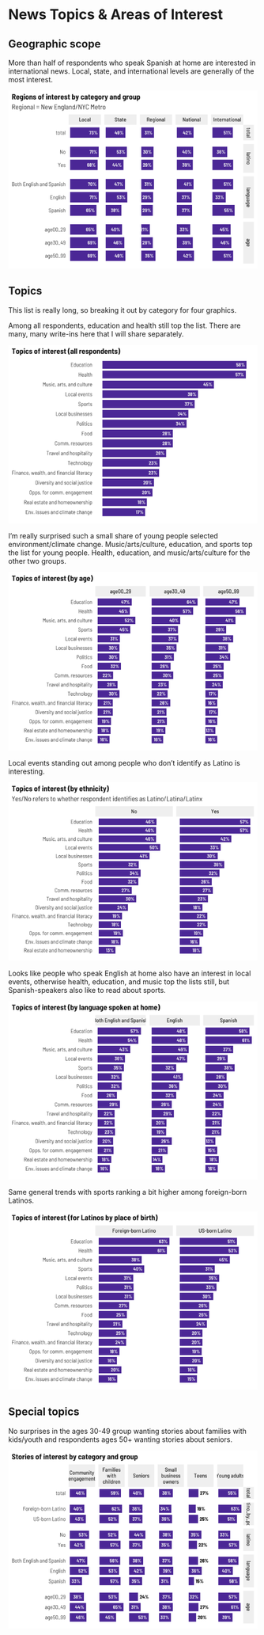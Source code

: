 News Topics & Areas of Interest
================

## Geographic scope

More than half of respondents who speak Spanish at home are interested
in international news. Local, state, and international levels are
generally of the most interest.

![](news_habits_2_files/figure-gfm/geos-1.png)<!-- -->

## Topics

This list is really long, so breaking it out by category for four
graphics.

Among all respondents, education and health still top the list. There
are many, many write-ins here that I will share separately.

![](news_habits_2_files/figure-gfm/top_total-1.png)<!-- -->

I’m really surprised such a small share of young people selected
environment/climate change. Music/arts/culture, education, and sports
top the list for young people. Health, education, and music/arts/culture
for the other two groups.

![](news_habits_2_files/figure-gfm/top_age-1.png)<!-- -->

Local events standing out among people who don’t identify as Latino is
interesting.

![](news_habits_2_files/figure-gfm/top_latino-1.png)<!-- -->

Looks like people who speak English at home also have an interest in
local events, otherwise health, education, and music top the lists
still, but Spanish-speakers also like to read about sports.

![](news_habits_2_files/figure-gfm/top_language-1.png)<!-- -->

Same general trends with sports ranking a bit higher among foreign-born
Latinos.

![](news_habits_2_files/figure-gfm/top_latinopob-1.png)<!-- -->

## Special topics

No surprises in the ages 30-49 group wanting stories about families with
kids/youth and respondents ages 50+ wanting stories about seniors.

![](news_habits_2_files/figure-gfm/spec_tops-1.png)<!-- -->
